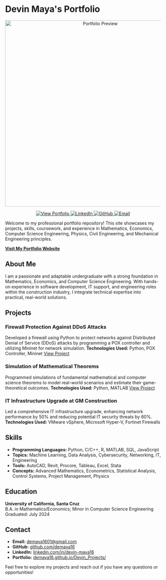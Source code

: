 # Devin Maya's Portfolio

<p align="center">
  <a href="https://demaya16.github.io/Devin_Projects/">
    <img src="https://your-image-url.com/portfolio-preview.png" alt="Portfolio Preview" width="600">
  </a>
</p>

<p align="center">
  <a href="https://demaya16.github.io/Devin_Projects/">
    <img src="https://img.shields.io/badge/View_Portfolio-4285F4?style=for-the-badge&logo=google-chrome&logoColor=white" alt="View Portfolio">
  </a>
  <a href="https://linkedin.com/in/devin-maya16">
    <img src="https://img.shields.io/badge/LinkedIn-0077B5?style=for-the-badge&logo=linkedin&logoColor=white" alt="LinkedIn">
  </a>
  <a href="https://github.com/demaya16">
    <img src="https://img.shields.io/badge/GitHub-181717?style=for-the-badge&logo=github&logoColor=white" alt="GitHub">
  </a>
  <a href="mailto:demaya1601@gmail.com">
    <img src="https://img.shields.io/badge/Email-D14836?style=for-the-badge&logo=gmail&logoColor=white" alt="Email">
  </a>
</p>

Welcome to my professional portfolio repository! This site showcases my projects, skills, coursework, and experience in Mathematics, Economics, Computer Science Engineering, Physics, Civil Engineering, and Mechanical Engineering principles.

**[Visit My Portfolio Website](https://demaya16.github.io/Devin_Projects/)**

## About Me

I am a passionate and adaptable undergraduate with a strong foundation in Mathematics, Economics, and Computer Science Engineering. With hands-on experience in software development, IT support, and engineering roles within the construction industry, I integrate technical expertise into practical, real-world solutions.

## Projects

### Firewall Protection Against DDoS Attacks
Developed a firewall using Python to protect networks against Distributed Denial of Service (DDoS) attacks by programming a POX controller and utilizing Mininet for network simulation.
**Technologies Used:** Python, POX Controller, Mininet
[View Project](https://github.com/demaya16/firewall-protection-ddos)

### Simulation of Mathematical Theorems
Programmed simulations of fundamental mathematical and computer science theorems to model real-world scenarios and estimate their game-theoretical outcomes.
**Technologies Used:** Python, MATLAB
[View Project](https://github.com/demaya16/mathematical-simulations)

### IT Infrastructure Upgrade at GM Construction
Led a comprehensive IT infrastructure upgrade, enhancing network performance by 50% and reducing potential IT security threats by 60%.
**Technologies Used:** VMware vSphere, Microsoft Hyper-V, Fortinet Firewalls

## Skills

- **Programming Languages:** Python, C/C++, R, MATLAB, SQL, JavaScript
- **Topics:** Machine Learning, Data Analysis, Cybersecurity, Networking, IT, Engineering
- **Tools:** AutoCAD, Revit, Procore, Tableau, Excel, Stata
- **Concepts:** Advanced Mathematics, Econometrics, Statistical Analysis, Control Systems, Project Management, Physics

## Education

**University of California, Santa Cruz**  
B.A. in Mathematics/Economics; Minor in Computer Science Engineering  
Graduated: July 2024

## Contact

- **Email:** [demaya1601@gmail.com](mailto:demaya1601@gmail.com)
- **GitHub:** [github.com/demaya16](https://github.com/demaya16)
- **LinkedIn:** [linkedin.com/in/devin-maya16](https://linkedin.com/in/devin-maya16)
- **Portfolio:** [demaya16.github.io/Devin_Projects/](https://demaya16.github.io/Devin_Projects/)

Feel free to explore my projects and reach out if you have any questions or opportunities!
